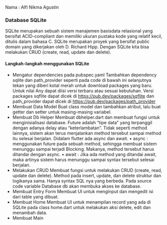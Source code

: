 Nama : Alfi Nikma Agustin

### Database SQLite
SQLite merupakan sebuah sistem manajemen basisdata relasional yang bersifat ACID-compliant dan memiliki ukuran pustaka kode yang relatif kecil, ditulis dalam bahasa C. SQLite merupakan proyek yang bersifat public domain yang dikerjakan oleh D. Richard Hipp. Dengan SQLite kita bisa  melakukan CRUD (create, read, update dan delete).
#### Langkah-langkah menggunakan SQLite
- Mengatur dependencies pada pubspec.yaml
Tambahkan dependency sqlite dan path_provider seperti pada code di bawah ini selanjutnya 
tekan yang diberi kotal merah untuk download packages yang baru. Untuk nilai Any dapat 
diisi versi terbaru atau sesuai kebutuhan. Versi packages sqflite dapat dicek di 
https://pub.dev/packages/sqflite dan path_provider dapat dicek di 
https://pub.dev/packages/path_provider
- Membuat Data Model
Buat class model dan tambahkan atribut, lalu  buat getter dan setter untuk masing-masing variabel. 
-  Membuat Db Helper
Membuat dbhelper.dart dan membuat fungsi untuk menginisialisasi database.
Future adalah “tipe data” yang terpanggil dengan adanya delay atau “keterlambatan”. Tidak 
seperti method lainnya, sistem akan terus menjalankan method tersebut sampai method itu 
selesai berjalan.
Didalam flutter ada async dan await.
• async : menggunakan future pada sebuah method, sehingga membuat sistem menunggu 
sampai terjadi Blocking. Makanya, method tersebut harus ditandai dengan async.
• await : Jika ada method yang ditandai await, maka artinya sistem harus menunggu sampai 
syntax tersebut selesai berjalan.
- Melakukan CRUD
Membuat fungsi untuk melakukan CRUD (create, read, update dan delete). 
Method pada insert, update, dan delete struktur dan logikanya sama. Hanya syntax SQL nya  yang berbeda.
Pada source code variable Database db akan membuka akses ke database.
- Membuat Entry Form
Membuat UI untuk menginput dan mengedit isi dari table yang dibuat.
-  Membuat Home
Membuat UI untuk menampilan record yang ada di SQLite pada class home.dart untuk 
melakukan aksi delete, edit dan menambah data.
- Membuat Main



